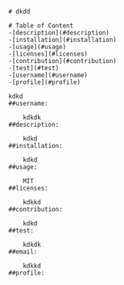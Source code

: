 
  
    # dkdd
    
    # Table of Content
    -[description](#description)
    -[installation](#installation)
    -[usage](#usage)
    -[licenses](#licenses)
    -[contribution](#contribution)
    -[test](#test)
    -[username](#username)
    -[profile](#profile)
    
    kdkd
    ##username:
    
        kdkdk
    ##description:
    
        kdkd
    ##installation:
    
        kdkd
    ##usage:
    
        MIT
    ##licenses:
    
        kdkkd
    ##contribution:
    
        kdkd
    ##test:
    
        kdkdk
    ##email:
    
        kdkkd
    ##profile:
    
